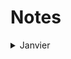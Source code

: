 # Notes

<details>
<summary>Janvier</summary>
<br>
Présence: X personnes

## Recommandations

```
    Use t on github to search for a specific files
    https://blog.stephane-robert.info/post/python-pipx-piptools-pipdeptree/
    https://github.com/aws-samples/s3-to-lambda-patterns
    https://www.youtube.com/watch?v=U_bHqgOdZS8 ( OBS for beginners )
    https://github.com/ezbz/gitlabber ( clone an organization )
    https://github.com/PacktPublishing/Learning_DevOps
    https://training.linuxfoundation.org/cloud-containers/?SSAID=746540&sscid=c1k5_gf3qr
    https://huggingface.co/
    https://gto76.github.io/python-cheatsheet/
    https://github.com/antonmedv/fx
    https://github.com/Textualize/rich
```


## Partenariats


## Numérique Cameroun

```
  
```
<br>
</details>
